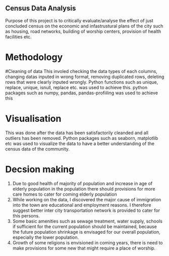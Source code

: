 ## Census Data Analysis

Purpose of this project is to critically evaluate/analyse the effect of just concluded census on the economic and infastrustural plans of the city such as housing, road networks, building of worship centers, provision of health facilities etc.


# Methodology
#Cleaning of data
This involed checking the data types of each columns, changing datas inputed in wrong format, removing duplicated rows, deleting rows that were clearly inputed wrongly. Python functions such as unique, replace, unique, isnull, replace etc. was used to achieve this. python packages such as numpy, pandas, pandas-profiiling was used to achieve this


# Visualisation 
This was done after the data has been satisfactorily cleanded and all outliers has been removed. Python packages such as seaborn, matplotlib etc was used to visualize the data to have a better understanding of the census data of the community.

# Decsion making
1. Due to good health of majority of population and increase in age of elderly population in the
population there should provisions for more care homes to cater for coming elderly population
2. While working on the data, I discovered the major cause of immigration into the town are
educational and employment reasons. I therefore suggest better inter city transportation network
is provided to cater for this persons.
3. Some basic amenities such as sewage treatment, water supply, schools if sufficient for the
current population should be maintained, because the future population shrinkage is envisaged for
our overall population, especially the lower population.
4. Growth of some religions is envisioned in coming years, there is need to make provisions for
some new that might require a place of worship.

